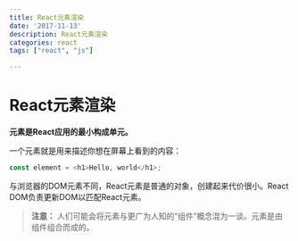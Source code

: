 ```yaml
---
title: React元素渲染
date: '2017-11-13'
description: React元素渲染
categories: react
tags: ["react", "js"]

---
```


# React元素渲染

**元素是React应用的最小构成单元。**

一个元素就是用来描述你想在屏幕上看到的内容：

```js
const element = <h1>Hello, world</h1>;
```

与浏览器的DOM元素不同，React元素是普通的对象，创建起来代价很小。React DOM负责更新DOM以匹配React元素。

> **注意：**
> 人们可能会将元素与更广为人知的“组件”概念混为一谈。元素是由组件组合而成的。

